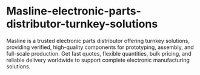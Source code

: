 # Masline-electronic-parts-distributor-turnkey-solutions
Masline is a trusted electronic parts distributor offering turnkey solutions, providing verified, high-quality components for prototyping, assembly, and full-scale production. Get fast quotes, flexible quantities, bulk pricing, and reliable delivery worldwide to support complete electronic manufacturing solutions.
